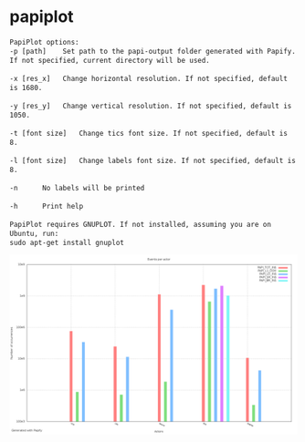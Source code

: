 papiplot
========

	PapiPlot options:
	-p [path]	 Set path to the papi-output folder generated with Papify. If not specified, current directory will be used.

	-x [res_x]	 Change horizontal resolution. If not specified, default is 1680.

	-y [res_y]	 Change vertical resolution. If not specified, default is 1050.

	-t [font size]	 Change tics font size. If not specified, default is 8.

	-l [font size]	 Change labels font size. If not specified, default is 8.

	-n 	 	No labels will be printed

	-h 	 	Print help

	PapiPlot requires GNUPLOT. If not installed, assuming you are on Ubuntu, run:
	sudo apt-get install gnuplot

![Alt text](papiplot/readme/papiplot_overall_.png?raw=true "Optional Title")
